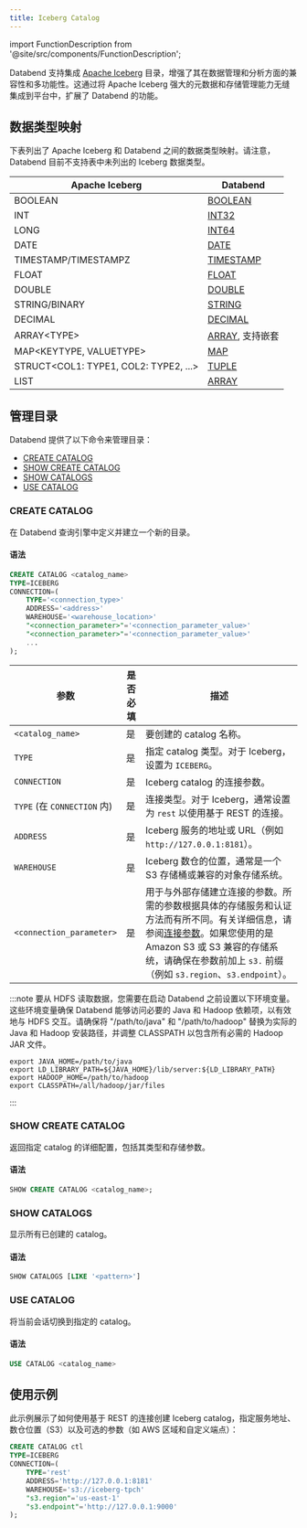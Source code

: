 ```yaml
---
title: Iceberg Catalog
---
```

import FunctionDescription from '@site/src/components/FunctionDescription';

<FunctionDescription description="引入或更新于：v1.2.668"/>

Databend 支持集成 [Apache Iceberg](https://iceberg.apache.org/) 目录，增强了其在数据管理和分析方面的兼容性和多功能性。这通过将 Apache Iceberg 强大的元数据和存储管理能力无缝集成到平台中，扩展了 Databend 的功能。

## 数据类型映射

下表列出了 Apache Iceberg 和 Databend 之间的数据类型映射。请注意，Databend 目前不支持表中未列出的 Iceberg 数据类型。

| Apache Iceberg                  | Databend                |
| ------------------------------- | ----------------------- |
| BOOLEAN                         | [BOOLEAN](/sql/sql-reference/data-types/boolean)                 |
| INT                             | [INT32](/sql/sql-reference/data-types/numeric#integer-data-types)                   |
| LONG                            | [INT64](/sql/sql-reference/data-types/numeric#integer-data-types)                   |
| DATE                            | [DATE](/sql/sql-reference/data-types/datetime)                    |
| TIMESTAMP/TIMESTAMPZ            | [TIMESTAMP](/sql/sql-reference/data-types/datetime)               |
| FLOAT                           | [FLOAT](/sql/sql-reference/data-types/numeric#floating-point-data-types)                  |
| DOUBLE                          | [DOUBLE](/sql/sql-reference/data-types/numeric#floating-point-data-type)                  |
| STRING/BINARY                   | [STRING](/sql/sql-reference/data-types/string)                  |
| DECIMAL                         | [DECIMAL](/sql/sql-reference/data-types/decimal)                 |
| ARRAY&lt;TYPE&gt;               | [ARRAY](/sql/sql-reference/data-types/array), 支持嵌套 |
| MAP&lt;KEYTYPE, VALUETYPE&gt;       | [MAP](/sql/sql-reference/data-types/map)                     |
| STRUCT&lt;COL1: TYPE1, COL2: TYPE2, ...&gt; | [TUPLE](/sql/sql-reference/data-types/tuple)           |
| LIST                            | [ARRAY](/sql/sql-reference/data-types/array)                   |

## 管理目录

Databend 提供了以下命令来管理目录：

- [CREATE CATALOG](#create-catalog)
- [SHOW CREATE CATALOG](#show-create-catalog)
- [SHOW CATALOGS](#show-catalogs)
- [USE CATALOG](#use-catalog)

### CREATE CATALOG

在 Databend 查询引擎中定义并建立一个新的目录。

#### 语法

```sql
CREATE CATALOG <catalog_name>
TYPE=ICEBERG
CONNECTION=(
    TYPE='<connection_type>'
    ADDRESS='<address>'
    WAREHOUSE='<warehouse_location>'
    "<connection_parameter>"='<connection_parameter_value>'
    "<connection_parameter>"='<connection_parameter_value>'
    ...
);
```

| 参数                        | 是否必填 | 描述                                                                                                                                                                                                                                                                                                                                                                                                           |
|------------------------------|-----------|-----------------------------------------------------------------------------------------------------------------------------------------------------------------------------------------------------------------------------------------------------------------------------------------------------------------------------------------------------------------------------------------------------------------------|
| `<catalog_name>`             | 是       | 要创建的 catalog 名称。                                                                                                                                                                                                                                                                                                                                                                           |
| `TYPE`                       | 是       | 指定 catalog 类型。对于 Iceberg，设置为 `ICEBERG`。                                                                                                                                                                                                                                                                                                                                                            |
| `CONNECTION`                 | 是       | Iceberg catalog 的连接参数。                                                                                                                                                                                                                                                                                                                                                                    |
| `TYPE` (在 `CONNECTION` 内) | 是       | 连接类型。对于 Iceberg，通常设置为 `rest` 以使用基于 REST 的连接。                                                                                                                                                                                                                                                                                                                            |
| `ADDRESS`                    | 是       | Iceberg 服务的地址或 URL（例如 `http://127.0.0.1:8181`）。                                                                                                                                                                                                                                                                                                                                            |
| `WAREHOUSE`                  | 是       | Iceberg 数仓的位置，通常是一个 S3 存储桶或兼容的对象存储系统。                                                                                                                                                                                                                                                                                                                                                      |
| `<connection_parameter>`     | 是       | 用于与外部存储建立连接的参数。所需的参数根据具体的存储服务和认证方法而有所不同。有关详细信息，请参阅[连接参数](/sql/sql-reference/connect-parameters)。如果您使用的是 Amazon S3 或 S3 兼容的存储系统，请确保在参数前加上 `s3.` 前缀（例如 `s3.region`、`s3.endpoint`）。 |

:::note
要从 HDFS 读取数据，您需要在启动 Databend 之前设置以下环境变量。这些环境变量确保 Databend 能够访问必要的 Java 和 Hadoop 依赖项，以有效地与 HDFS 交互。请确保将 "/path/to/java" 和 "/path/to/hadoop" 替换为实际的 Java 和 Hadoop 安装路径，并调整 CLASSPATH 以包含所有必需的 Hadoop JAR 文件。
```shell
export JAVA_HOME=/path/to/java
export LD_LIBRARY_PATH=${JAVA_HOME}/lib/server:${LD_LIBRARY_PATH}
export HADOOP_HOME=/path/to/hadoop
export CLASSPATH=/all/hadoop/jar/files
```
:::

### SHOW CREATE CATALOG

返回指定 catalog 的详细配置，包括其类型和存储参数。

#### 语法

```sql
SHOW CREATE CATALOG <catalog_name>;
```

### SHOW CATALOGS

显示所有已创建的 catalog。

#### 语法

```sql
SHOW CATALOGS [LIKE '<pattern>']
```

### USE CATALOG

将当前会话切换到指定的 catalog。

#### 语法

```sql
USE CATALOG <catalog_name>
```

## 使用示例

此示例展示了如何使用基于 REST 的连接创建 Iceberg catalog，指定服务地址、数仓位置（S3）以及可选的参数（如 AWS 区域和自定义端点）：

```sql
CREATE CATALOG ctl
TYPE=ICEBERG
CONNECTION=(
    TYPE='rest'
    ADDRESS='http://127.0.0.1:8181'
    WAREHOUSE='s3://iceberg-tpch'
    "s3.region"='us-east-1'
    "s3.endpoint"='http://127.0.0.1:9000'
);
```